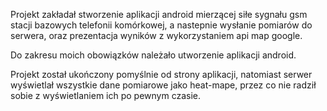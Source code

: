 Projekt zakładał stworzenie aplikacji android mierzącej siłe sygnału gsm stacji bazowych telefonii komórkowej, a nastepnie wysłanie pomiarów do serwera, oraz prezentacja wyników z wykorzystaniem api map google.

Do zakresu moich obowiązków należało utworzenie aplikacji android. 

Projekt został ukończony pomyślnie od strony aplikacji, natomiast serwer wyświetlał wszystkie dane pomiarowe jako heat-mape, przez co nie radził sobie z wyświetlaniem ich po pewnym czasie.
